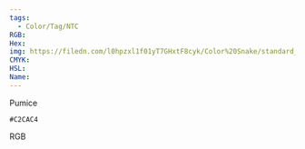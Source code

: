 ```yaml
---
tags:
  - Color/Tag/NTC
RGB:
Hex:
img: https://filedn.com/l0hpzxl1f01yT7GHxtF8cyk/Color%20Snake/standard_csv_to_svg/%23/C2CAC4.svg
CMYK:
HSL:
Name:
---
```

Pumice
```palette
#C2CAC4
```
RGB
